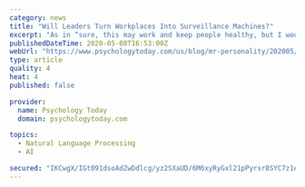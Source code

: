```yaml
---
category: news
title: "Will Leaders Turn Workplaces Into Surveillance Machines?"
excerpt: "As in “sure, this may work and keep people healthy, but I wouldn’t want to live in a surveillance state even if it improves my wellbeing”. Harari’s notion of digital dictatorship – the modern version of an Orwellian or Big Brother state – acquired a new dimension,"
publishedDateTime: 2020-05-08T16:53:00Z
webUrl: "https://www.psychologytoday.com/us/blog/mr-personality/202005/will-leaders-turn-workplaces-surveillance-machines"
type: article
quality: 4
heat: 4
published: false

provider:
  name: Psychology Today
  domain: psychologytoday.com

topics:
  - Natural Language Processing
  - AI

secured: "IKCwgX/IGt091dsoAdZwDdlcg/yz2SXaUD/6M6xyRyGxl21pPyrsr8SYC7z1eZCKcraradKkT2818lYNKBdrzEjlbF3nNobGM449pb3s9zicHG7yh45W2i/dIu1Uh6OOFzCcoaHl5t7FiuRu9uvZZBaS2Wjw8+ubu49eeIQ0VtQPBuTp6AP6eXc0pKtdi+QzfAZORTYrmxS4SSYFQe0STUD0WtSgzoWbX+ckaT355LZ6doRTpOsPdFHARSaVZK+bl4EtTPARTp4LGc+GamGC+u1AeJuJiCYizuLEQ1pZ2KvTeXiNjj+Z4VTdmeGgRTpNx3RbrONp3NxZIJM4/w5GdMv/kaAUqv/OXbvMw1NfiAspGd0kYERolRMJ+jjqrfK2kVlE11YpSBWtbQtxqVAphLVQDEWdgoyeHSWLH7sNuh3hGf7bZipeyGd8Qm3d6XyxZafRyKUG1jFFvBrtG8rGuRkD4fDnmtq9cVXVPW3U/HM=;IjL9W17kPwNy01vq2c/xnw=="
---
```


